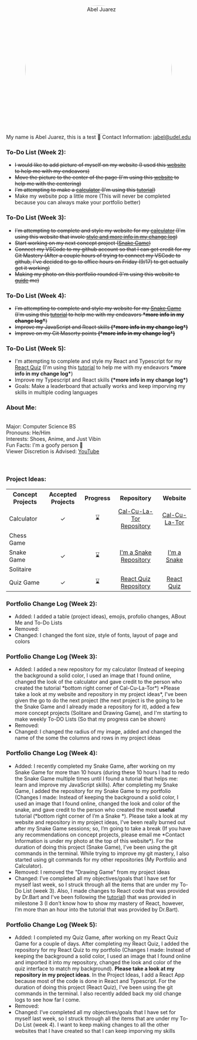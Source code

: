 <center> <img src="https://scontent-lga3-1.xx.fbcdn.net/v/t1.6435-9/196682676_1792660774229409_8973330394025719252_n.jpg?_nc_cat=106&ccb=1-5&_nc_sid=09cbfe&_nc_ohc=h8Vrrb9f0HwAX9FAyel&_nc_ht=scontent-lga3-1.xx&oh=baa1401d6bcb3b476565778555531e8b&oe=615DC9D8" title="Abel Juarez" width= "400" height= "350" style= "border-radius: 50%"> </center>

<span style="white-space: normal">
<p1>My name is Abel Juarez, this is a test &#127830;<p1>
<p1>Contact Information: </p1> <a href = "jabel@udel.edu">jabel@udel.edu</a>

<h3>To-Do List (Week 2): </h3>
<!--- Bullet points  --->
<ul>
  <li><strike>I would like to add picture of myself on my website (I used this <a href = "https://www.w3schools.com/html/html_images.asp">website</a> to help me with my endeavors)</strike></li>
  <li><strike>Move the picture to the center of the page (I'm using this <a href = "https://www.computerhope.com/issues/ch001613.htm">website</a> to help me with the centering)</strike></li>
  <li><strike>I'm attempting to make a <a href = "https://github.com/TheMexicanChico/Calculator">calculator</a> (I'm using this <a href = "https://www.youtube.com/watch?v=BuZtAqk5LIY&t=180s">tutorial</a>)</strike></li>
  <li>Make my website pop a little more (This will never be completed because you can always make your portfolio better)</li>
</ul>

<h3>To-Do List (Week 3): </h3>
<!--- Bullet points --->
<ul>
  <li><strike>I'm attempting to complete and style my website for my <a href = "https://github.com/TheMexicanChico/Calculator">calculator</a> (I'm using this website that invole <a href = "https://www.w3schools.com/css/default.asp">style and more info in my change log</a>)</strike></li>
  <li><strike>Start working on my next concept project (<a href = "https://github.com/TheMexicanChico/SnakeGame">Snake Game</a>)</strike></li>
  <li><strike>Connect my VSCode to my github account so that I can get credit for my Git Mastery (After a couple hours of trying to connect my VSCode to github, I've decided to go to office hours on Friday (9/17) to get actually get it working)</strike></li>
  <li><strike>Making my photo on this portfolio rounded (I'm using this website to <a href = "https://www.w3schools.com/howto/howto_css_rounded_images.asp">guide</a> me)</strike></li>
</ul>

<h3>To-Do List (Week 4): </h3>
<!--- Bullet points --->
<ul>
  <li><strike>I'm attempting to complete and style my website for my <a href = "https://github.com/TheMexicanChico/SnakeGame">Snake Game</a> (I'm using this <a href = "https://www.youtube.com/watch?v=7Azlj0f9vas">tutorial</a> to help me with my endeavors <b>*more info in my change log*</b>)</strike></li>
  <li><strike>Improve my JavaScript and React skills <b>(*more info in my change log*)</b></strike></li>
  <li><strike>Improve on my Git Maserty points <b>(*more info in my change log*)</b></strike></li>
</ul>

<h3>To-Do List (Week 5): </h3>
<!--- Bullet points --->
<ul>
  <li>I'm attempting to complete and style my React and Typescript for my <a href = "https://github.com/TheMexicanChico/React-Typescript-Trainer">React Quiz</a> (I'm using this <a href = "https://www.youtube.com/watch?v=F2JCjVSZlG0&t=3767s">tutorial</a> to help me with my endeavors <b>*more info in my change log*</b>)</li>
  <li>Improve my Typescript and React skills <b>(*more info in my change log*)</b></li>
  <li>Goals: Make a leaderboard that actually works and keep imporving my skills in multiple coding languages</li>
</ul>
  
<h3>About Me:</h3> <span style="white-space: normal">
<span style="white-space: pre-line">
<p1>Major: Computer Science BS<p1>
<p1>Pronouns: He/Him<p1>
<p1>Interests: Shoes, Anime, and Just Vibin<p1>
<p1>Fun Facts: I'm a goofy person	&#129313;</p1>
<p1>Viewer Discretion is Advised: </p1> <a href="https://www.youtube.com/watch?v=QiCpsIS90F0">YouTube</a>
<span style="white-space: pre-line">

<span style="white-space: normal">
<h3>Project Ideas: </h3>
<table>
  <tr>
    <th>Concept Projects</th>
    <th>Accepted Projects</th>
    <th>Progress</th>
    <th><center>Repository</center></th>
    <th><center>Website</center></th>
  </tr>
  <tr>
    <td>Calculator</td>
    <td><center>&#10003;</center></td>
    <td><center>&#8987;</center></td>
    <td><center><a href = "https://github.com/TheMexicanChico/Calculator">Cal-Cu-La-Tor Repository</a></center></td>
    <td><center><a href = "https://themexicanchico.github.io/Calculator/">Cal-Cu-La-Tor</a></center></td>
  </tr>
  <tr>
    <td>Chess Game</td>
    <td></td>
    <td></td>
    <td></td>
    <td></td>
  </tr>
  <tr>
    <td>Snake Game</td>
    <td><center>&#10003;</center></td>
    <td><center>&#8987;</center></td>
    <td><center><a href = "https://github.com/TheMexicanChico/SnakeGame">I'm a Snake Repository</a></center></td>
    <td><center><a href = "https://themexicanchico.github.io/SnakeGame/">I'm a Snake</a></center></td>
  </tr>
  <tr>
    <td>Solitaire</td>
    <td></td>
    <td></td>
    <td></td>
    <td></td>
  </tr>
  <tr>
    <td>Quiz Game</td>
    <td><center>&#10003;</center></td>
    <td><center>&#8987;</center></td>
    <td><center><a href = "https://github.com/TheMexicanChico/React-Typescript-Trainer">React Quiz Repository</a></center></td>
    <td><center><a href = "https://themexicanchico.github.io/React-Typescript-Trainer/">React Quiz</a></center></td>
  </tr>
</table>
  
<h3>Portfolio Change Log (Week 2): </h3>
<ul>
  <li>Added: I added a table (project ideas), emojis, profolio changes, ABout Me and To-Do Lists</li>
  <li>Removed: </li>
  <li>Changed: I changed the font size, style of fonts, layout of page and colors </li>
</ul>

<h3>Portfolio Change Log (Week 3): </h3>
<ul>
  <li>Added: I added a new repository for my calculator (Instead of keeping the background a solid color, I used an image that I found online, changed the look of the calculator and gave credit to the person who created the tutorial *bottom right corner of Cal-Cu-La-Tor*) *Please take a look at my website and repository in my project ideas*, I've been given the go to do the next project (the next project is the going to be the Snake Game and I already made a repository for it), added a few more concept projects (Solitare and Drawing Game), and I'm starting to make weekly To-DO Lists (So that my progress can be shown)</li>
  <li>Removed:</li>
  <li>Changed: I changed the radius of my image, added and changed the name of the some the columns and rows in my project ideas</li>
</ul>

<h3>Portfolio Change Log (Week 4): </h3>
<ul>
  <li>Added: I recently completed my Snake Game, after working on my Snake Game for more than 10 hours (during these 10 hours I had to redo the Snake Game multiple times until I found a tutorial that helps me: learn and improve my JavaScript skills). After completing my Snake Game, I added the repository for my Snake Game to my portfolio (Changes I made: Instead of keeping the background a solid color, I used an image that I found online, changed the look and color of the snake, and gave credit to the person who created the most <b>useful</b> tutorial (*bottom right corner of I’m a Snake *). Please take a look at my website and repository in my project ideas, I've been really burned out after my Snake Game sessions; so, I’m going to take a break (If you have any recommendations on concept projects, please email me *Contact Information is under my photo at the top of this website*). For the duration of doing this project (Snake Game), I've been using the git commands in the terminal. While trying to improve my git mastery, I also started using git commands for my other repositories (My Portfolio and Calculator).</li>
  <li>Removed: I removed the "Drawing Game" from my project ideas</li>
  <li>Changed: I’ve completed all my objectives/goals that I have set for myself last week, so I struck through all the items that are under my To-Do List (week 3). Also, I made changes to React code that was provided by Dr.Bart and I've been following the <a href = "https://www.youtube.com/watch?v=q8eYF6cUi5c&t=2s">tutorial</a>) that was provided in milestone 3 (I don’t know how to show my mastery of React, however, I’m more than an hour into the tutorial that was provided by Dr.Bart).</li>
</ul>

<h3>Portfolio Change Log (Week 5): </h3>
<ul>
  <li>Added: I completed my Quiz Game, after working on my React Quiz Game for a couple of days. After completing my React Quiz, I added the repository for my React Quiz to my portfolio (Changes I made: Instead of keeping the background a solid color, I used an image that I found online and imported it into my repository, changed the look and color of the quiz interface to match my background). <b>Please take a look at my repository in my project ideas</b>. In the Project Ideas, I add a React App because most of the code is done in React and Typescript. For the duration of doing this project (React Quiz), I've been using the git commands in the terminal. I also recently added back my old change logs to see how far I come.</li>
  <li>Removed: </li>
  <li>Changed: I’ve completed all my objectives/goals that I have set for myself last week, so I struck through all the items that are under my To-Do List (week 4). I want to keep making changes to all the other websites that I have created so that I can keep imporving my skills</li>
</ul>

<span style="white-space: normal">